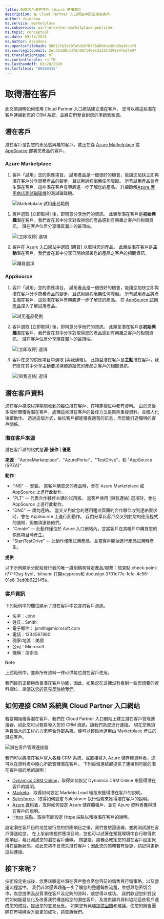```yaml
---
title: 配置客戶潛在客戶 |Azure 應用商店
description: 在 Cloud Partner 入口網站中設定潛在客戶。
author: dsindona
ms.service: marketplace
ms.subservice: partnercenter-marketplace-publisher
ms.topic: conceptual
ms.date: 09/14/2018
ms.author: dsindona
ms.openlocfilehash: 56012fb2a907a6db6f87554660ee36b99a3dcbf9
ms.sourcegitcommit: 2ec4b3d0bad7dc0071400c2a2264399e4fe34897
ms.translationtype: MT
ms.contentlocale: zh-TW
ms.lasthandoff: 03/28/2020
ms.locfileid: "80280315"
---
```

<a name="get-customer-leads"></a>取得潛在客戶
==================

此文章說明如何使用 Cloud Partner 入口網站建立潛在客戶。 您可以將這些潛在客戶連線到您的 CRM 系統，並將它們整合到您的準銷售案源。

## <a name="leads"></a>潛在客戶

潛在客戶是對您的產品感興趣的客戶，或正在從 [Azure Marketplace](https://azuremarketplace.microsoft.com/) 或 [AppSource](https://appsource.microsoft.com) 部署您產品的客戶。

### <a name="azure-marketplace"></a>Azure Marketplace

1.  客戶「試用」您的供應項目。 試用產品是一個很好的機會，能讓您加快立即與潛在客戶分享商務產品的腳步，且試用過程毫無任何障礙。 所有試用產品會產生潛在客戶，這些潛在客戶有興趣進一步了解您的產品。 詳細瞭解[Azure 應用商店測試磁碟機](https://azuremarketplace.azureedge.net/documents/azure-marketplace-test-drive-program.pdf)的測試磁碟機。

    ![Marketplace 試用產品範例](./media/cloud-partner-portal-get-customer-leads/test-drive-offer.png)
 

<!-- -->

1. 客戶選取 [立即取得] 後，即同意分享他們的資訊。 此類型潛在客戶是**初始興趣**潛在客戶，我們會在其中分享對取得您的產品感到有興趣之客戶的相關資訊。 潛在客戶位居分享購買漏斗的最頂端。

   ![[立即取得] 選項](./media/cloud-partner-portal-get-customer-leads/get-it-now-button.png)

1. 客戶在 [Azure 入口網站](https://portal.azure.com/)中選取 [購買] 以取得您的產品。 此類型潛在客戶是**主動**潛在客戶，我們會在其中分享已開始部署您的產品之客戶的相關資訊。

   ![購買選項](./media/cloud-partner-portal-get-customer-leads/purchase-button.png)


### <a name="appsource"></a>AppSource

1.  客戶「試用」您的供應項目。 試用產品是一個很好的機會，能讓您加快立即與潛在客戶分享商務產品的腳步，且試用過程毫無任何障礙。 所有試用產品將產生潛在客戶，這些潛在客戶有興趣進一步了解您的產品。 在 [AppSource 試用產品](https://appsource.microsoft.com/blogs/want-to-try-an-app-take-a-test-drive)深入了解試用產品。

    ![試用產品範例](./media/cloud-partner-portal-get-customer-leads/test-drive-offer-2.png)

2.  客戶選取 [立即取得] 後，即同意分享他們的資訊。 此類型潛在客戶是**初始興趣**潛在客戶，我們會在其中分享對取得您的產品感到有興趣之客戶的相關資訊。 潛在客戶位居分享購買漏斗的最頂端。

      ![[立即取得] 選項](./media/cloud-partner-portal-get-customer-leads/get-it-now-button-2.png)


3.  客戶在您的供應項目中選取 [與我連絡]。 此類型潛在客戶是**主動**潛在客戶，我們會在其中分享主動要求持續追蹤您的產品之客戶的相關資訊。

    ![[與我連絡] 選項](./media/cloud-partner-portal-get-customer-leads/contact-me-image.png)

<a name="lead-data"></a>潛在客戶資料
---------

您在客戶擷取程序期間收到的每位潛在客戶，在特定欄位中都有資料。 由於您從多個步驟獲得潛在客戶，處理這些潛在客戶的最佳方法是刪除重複資料，並個人化後續動作。 透過這個方式，每位客戶都能獲得適當的訊息，而您能打造獨特的客戶關係。

### <a name="lead-source"></a>潛在客戶來源

潛在客戶源的格式是**源**-**操作** |  **優惠**

**來源**："AzureMarketplace"、"AzurePortal"、"TestDrive"，和 "AppSource (SPZA)"

**動作**：
- "INS" -- 安裝。 當客戶購買您的產品時，會在 Azure Marketplace 或 AppSource 上進行此動作。
- "PLT" -- 代表合作夥伴主導的試用版。 當客戶使用 [與我連絡] 選項時，會在 AppSource 上進行此動作。
- "DNC" -- 請勿連絡。 當交叉列於您的應用程式頁面的合作夥伴收到連絡要求時，會在 AppSource 上進行此動作。 我們分享此客戶交叉列於您的應用程式的通知，但無須連絡他們。
- "Create" -- 此動作僅位於 Azure 入口網站內，並當客戶在其帳戶中購買您的供應項目時產生。
- "StartTestDrive" -- 此動作僅限試用產品，並當客戶開始進行產品試用時產生。

**提供**

以下示例顯示分配給發行者的唯一識別碼和特定產品/服務：檢查點.check-point-r77-10sg-byol、bitnami.打開xcypress和 docusign.3701c77e-1cfa-4c56-91e6-3ed0b622145a。


### <a name="customer-info"></a>客戶資訊

下列範例中的欄位顯示了潛在客戶中包含的客戶資訊。
- 名字：John
- 姓氏：Smith
- 電子郵件： jsmith\@microsoft.com
- 電話：1234567890
- 國家/地區：美國
- 公司：Microsoft
- 職稱：技術長

>[!Note]
>上述範例中，並非所有資料一律可供每位潛在客戶使用。

我們目前正積極改善潛在客戶功能，因此，如果您在這裡沒有看到一些您想要的資料欄位，請[傳送您的意見反映給我們](mailto:AzureMarketOnboard@microsoft.com)。

<a name="how-to-connect-your-crm-system-with-the-cloud-partner-portal"></a>如何連接 CRM 系統與 Cloud Partner 入口網站
------------------------------------------------------------

若要開始獲得潛在客戶，我們在 Cloud Partner 入口網站上建立潛在客戶管理連接器，如此您可以輕易導入您的 CRM 資訊，讓我們為您進行連接。 現在您無須耗費浩大的工程心力來整合外部系統，便可以輕鬆地運用由 Marketplace 產生的潛在客戶。

![潛在客戶管理連接器](./media/cloud-partner-portal-get-customer-leads/lead-management-connector.png)

我們可以將潛在客戶寫入各種 CRM 系統，或直接寫入 Azure 儲存體資料表，您可以在資料表中隨心所欲管理潛在客戶。 下列每個連結都提供了連接到可能的潛在客戶目的地的說明：

-   [Dynamics CRM Online](./cloud-partner-portal-lead-management-instructions-dynamics.md)，取得如何設定 Dynamics CRM Online 來獲得潛在客戶的說明。
-   [Marketo](./cloud-partner-portal-lead-management-instructions-marketo.md)，取得如何設定 Marketo Lead 組態來獲得潛在客戶的說明。
-    [Salesforce](./cloud-partner-portal-lead-management-instructions-salesforce.md)，取得如何設定 Salesforce 執行個體來獲得潛在客戶的說明。
-    [Azure 資料表](./cloud-partner-portal-lead-management-instructions-azure-table.md)，取得如何設定 Azure 儲存體帳戶，並在 Azure 資料表獲得潛在客戶的說明。
-   [Https 端點](./cloud-partner-portal-lead-management-instructions-https.md)，取得有關設定 Https 端點以獲得潛在客戶的說明。

設定潛在客戶目的地並發行您的供應項目之後，我們會驗證連線，並將測試潛在客戶傳送給您。 在上架前檢視供應項目時，您也可以試著在預覽環境中自行取得供應項目，藉此測試您的潛在客戶連線。 關鍵是，請務必確定您的潛在客戶設定保持在最新狀態，如此您將不會流失潛在客戶；因此您的商務若有變更，請記得更新這些連接。

<a name="what-next"></a>接下來呢？
----------

技術設定完成後，您應該將這些潛在客戶整合至您目前的銷售與行銷策略，以及營運流程當中。 我們非常感興趣進一步了解您的整體銷售流程，並想與您密切合作，為您提供高品質潛在客戶及足夠的資料，讓您得以成功。 我們歡迎您針對我們如何能最佳化及改善我們傳送給您的潛在客戶，及提供額外資料協助這些客戶達成您的成就，提出您的意見反應。 如果您有興趣[提供回饋](mailto:AzureMarketOnboard@microsoft.com)和建議，使您的銷售團隊在市場線索方面更加成功，請告訴我們。
